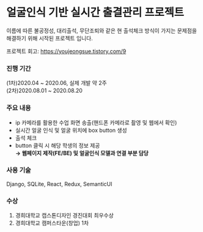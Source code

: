 # 얼굴인식 기반 실시간 출결관리 프로젝트
이름에 따른 불공정성, 대리출석, 무단조퇴와 같은 현 출석체크 방식이 가지는 문제점을 해결하기 위해 시작된 프로젝트 입니다.

프로젝트 회고: https://youjeongsue.tistory.com/9

### 진행 기간
(1차)2020.04 ~ 2020.06, 실제 개발 약 2주</br>
(2차)2020.08.01 ~ 2020.08.20

### 주요 내용
- ip 카메라를 활용한 수업 화면 송출(핸드폰 카메라로 촬영 및 웹에서 확인)
- 실시간 얼굴 인식 및 얼굴 위치에 box button 생성
- 출석 체크
- button 클릭 시 해당 학생의 정보 제공<br/>
<b>→ 웹페이지 제작(FE/BE) 및 얼굴인식 모델과 연결 부분 담당</b>

### 사용 기술
Django, SQLite, React, Redux, SemanticUI

### 수상
1. 경희대학교 캡스톤디자인 경진대회 최우수상
2. 경희대학교 캠퍼스타운(창업) 1차 
